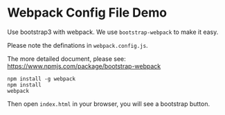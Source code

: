 Webpack Config File Demo
========================

Use bootstrap3 with webpack. We use `bootstrap-webpack` to make it easy.

Please note the definations in `webpack.config.js`.

The more detailed document, please see: <https://www.npmjs.com/package/bootstrap-webpack>

```
npm install -g webpack
npm install
webpack
```

Then open `index.html` in your browser, you will see a bootstrap button.